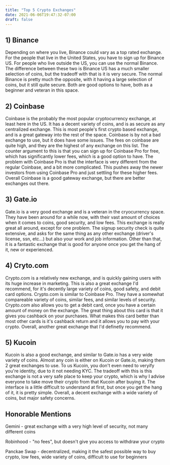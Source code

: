 ```yaml
---
title: "Top 5 Crypto Exchanges"
date: 2021-06-06T19:47:32-07:00
draft: false
---
```



## 1) Binance

Depending on where you live, Binance could vary as a top rated exchange. For the people that live in the United States, you have to sign up for Binance US. For people who live outside the US, you can use the normal Binance. The difference between these two is Binance US has a much smaller selection of coins, but the tradeoff with that is it is very secure. The normal Binance is pretty much the opposite, with it having a large selection of coins, but it still quite secure. Both are good options to have, both as a beginner and veteran in this space.


## 2) Coinbase
Coinbase is the probably the most popular cryptocurrency exchange, at least here in the US. It has a decent variety of coins, and is as secure as any centralized exchange. This is most people's first crypto based exchange, and is a great gateway into the rest of the space. Coinbase is by not a bad exchange to use, but it does have some issues. The fees on coinbase are quite high, and they are the highest of any exchange on this list. The counter argument to this is that you can sign up for Coinbase Pro for free, which has significantly lower fees, which is a good option to have. The problem with Coinbase Pro is that the interface is very different from the regular Coinbase, and a bit more complicated. This pushes away the newer investors from using Coinbase Pro and just settling for these higher fees. Overall Coinbase is a good gateway exchange, but there are better exchanges out there.

## 3) Gate.io
Gate.io is a very good exchange and is a veteran in the cryocurrency space. They have been around for a while now, with their vast amount of choices when it comes to coins, good security, and low fees. This exchange is really great all around, except for one problem. The signup security check is quite extensive, and asks for the same thing as any other exchange (driver's license, ssn, etc...) but also your work and job information. Other than that, it is a fantastic exchange that is good for anyone once you get the hang of it, new or experienced.

## 4) Cryto.com

Crypto.com is a relatively new exchange, and is quickly gaining users with its huge increase in marketing. This is also a great exchange I'd recommend, for it's decently large variety of coins, good safety, and debit card options. Crypto.com is similar to Coinbase Pro. They have a somewhat compareable variety of coins, similar fees, and similar levels of security. Crypto.com also allows you to get a debit card, once you have a certain amount of money on the exchange. The great thing about this card is that it gives you cashback on your purchases. What makes this card better than most other cards is it's cashback return and it allows you to pay with your crypto. Overall, another great exchange that I'd definetly recommend.

## 5) Kucoin
Kucoin is also a good exchange, and similar to Gate.io has a very wide variety of coins. Almost any coin is either on Kucoin or Gate.io, making them 2 great exchanges to use. To us Kucoin, you don't even need to veryify you're identity, due to it not needing KYC. The tradeoff with this is this exchange is not a very safe place to keep your crypto, which is why I advise everyone to take move their crypto from that Kucoin after buying it. The interface is a little difficult to understand at first, but once you get the hang of it, it is pretty simple. Overall, a decent exchange with a wide variety of coins, but major safety concerns.

## Honorable Mentions
Gemini - great exchange with a very high level of security, not many different coins

Robinhood - "no fees", but doesn't give you access to withdraw your crypto

Panckae Swap - decentralized, making it the safest possible way to buy crypto, low fees, wide variety of coins, difficult to use for beginners